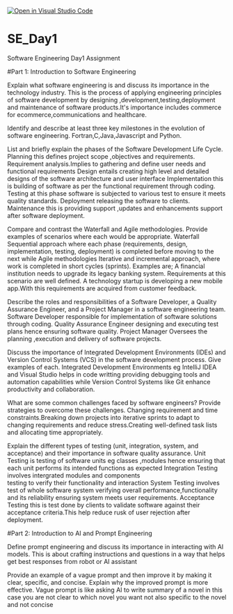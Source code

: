 [![Open in Visual Studio Code](https://classroom.github.com/assets/open-in-vscode-2e0aaae1b6195c2367325f4f02e2d04e9abb55f0b24a779b69b11b9e10269abc.svg)](https://classroom.github.com/online_ide?assignment_repo_id=15564927&assignment_repo_type=AssignmentRepo)
# SE_Day1
Software Engineering Day1 Assignment

#Part 1: Introduction to Software Engineering

Explain what software engineering is and discuss its importance in the technology industry.
  This is the process of applying engineering principles of software development by designing 
  ,development,testing,deployment and maintenance of software products.It's importance includes 
   commerce for ecommerce,communications and healthcare.

Identify and describe at least three key milestones in the evolution of software engineering.
   Fortran,C,Java,Javascript and Python.

List and briefly explain the phases of the Software Development Life Cycle.
   Planning this defines project scope ,objectives and requirements.
  Requirement analysis.Implies to gathering and define user needs and functional requirements
  Design entails creating  high level and detailed designs of the software architecture and 
  user interface
  Implementation this is building of software as per the functional requirement  through coding.
  Testing at this phase software is subjected to various test to ensure it meets quality 
  standards.
  Deployment releasing the software to clients.
  Maintenance this is providing support ,updates and enhancements support after software 
  deployment.


Compare and contrast the Waterfall and Agile methodologies. Provide examples of scenarios where each would be appropriate.
Waterfall Sequential approach where each phase (requirements, design, implementation, testing, deployment) is completed before moving to the next while Agile methodologies Iterative and incremental approach, where work is completed in short cycles (sprints).
Examples are;
A financial institution needs to upgrade its legacy banking system. Requirements at this scenario are well defined.
A technology startup is developing a new mobile app.With this requirements are acquired from customer feedback.

Describe the roles and responsibilities of a Software Developer, a Quality Assurance Engineer, and a Project Manager in a software engineering team.
Software Developer responsible for implementation of software solutions through coding.
Quality Assurance Engineer designing and executing test plans  hence ensuring software quality.
Project Manager Oversees the planning ,execution and delivery of software projects.


Discuss the importance of Integrated Development Environments (IDEs) and Version Control Systems (VCS) in the software development process. Give examples of each.
Integrated Development Environments  eg IntelliJ IDEA and Visual Studio  helps in code writting providing debugging tools and automation capabilities while Version Control Systems like Git enhance productivity  and collaboration.


What are some common challenges faced by software engineers? Provide strategies to overcome these challenges.
 Changing requirement and time constraints.Breaking down projects into iterative sprints to adapt to changing requirements and reduce stress.Creating well-defined task lists and allocating time appropriately.


Explain the different types of testing (unit, integration, system, and acceptance) and their importance in software quality assurance.
Unit Testing is testing of software units  eg classes ,modules  hence ensuring  that each unit  performs its intended functions as expected
Integration Testing involves intergrated modules and components   
testing to verify their functionality and interaction
System Testing  involves test of whole software system verifying overall performance,functionality and its reliability ensuring system meets user requirements.
Acceptance Testing this is test done by clients to validate software against their acceptance criteria.This help reduce rusk of user rejection after deployment.


#Part 2: Introduction to AI and Prompt Engineering


Define prompt engineering and discuss its importance in interacting with AI models.
This is about crafting  instructions and questions in a way that helps get best responses from robot or AI assistant

Provide an example of a vague prompt and then improve it by making it clear, specific, and concise. Explain why the improved prompt is more effective.
Vague prompt is like asking AI to write summary of a novel in this case you are not clear to which novel  you want not also specific to the novel  and not concise

